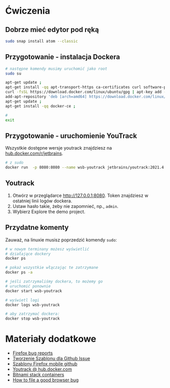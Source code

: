 # Ćwiczenia

## Dobrze mieć edytor pod ręką

```bash
sudo snap install atom --classic
```

## Przygotowanie - instalacja Dockera

```bash
# następne komendy musimy uruchomić jako root
sudo su

apt-get update ;
apt-get install -qq apt-transport-https ca-certificates curl software-properties-common ;
curl -fsSL https://download.docker.com/linux/ubuntu/gpg | apt-key add - ;
add-apt-repository 'deb [arch=amd64] https://download.docker.com/linux/ubuntu '$(lsb_release -cs)' stable' ;
apt-get update ;
apt-get install -qq docker-ce ;

# 
exit
```

## Przygotowanie - uruchomienie YouTrack

Wszystkie dostępne wersje youtrack znajdziesz na [hub.docker.com/r/jetbrains](https://hub.docker.com/r/jetbrains/youtrack/tags).

```bash
# z sudo
docker run  -p 8080:8080 --name wsb-youtrack jetbrains/youtrack:2021.4.33055
```

## Youtrack

1. Otwórz w przeglądarce http://127.0.0.1:8080. Token znajdziesz w ostatniej linii logów dockera.
2. Ustaw hasło takie, żeby nie zapomnieć, np., `admin`.
3. Wybierz Explore the demo project.

## Przydatne komenty

Zauważ, na linuxie musisz poprzedzić komendy `sudo`:

```bash
# w nowym terminany możesz wyświetlić
# działające dockery
docker ps

# pokaż wszystkie włączając te zatrzymane
docker ps -a

# jeśli zatrzymaliśmy dockera, to możemy go
# uruchomić ponownie
docker start wsb-youtrack

# wyświetl logi
docker logs wsb-youtrack

# aby zatrzymać dockera:
docker stop wsb-youtrack
```

# Materiały dodatkowe

- [Firefox bug reports](https://support.mozilla.org/en-US/kb/file-bug-report-or-feature-request-mozilla)
- [Tworzenie Szablonu dla Github Issue](https://docs.github.com/en/communities/using-templates-to-encourage-useful-issues-and-pull-requests/configuring-issue-templates-for-your-repository)
- [Szablony Firefox mobile github](https://github.com/mozilla-mobile/fenix/issues/new/choose)
- [Youtrack @ hub.docker.com](https://hub.docker.com/r/jetbrains/youtrack/)
- [Bitnami stack containers](https://bitnami.com/stacks/containers)
- [How to file a good browser bug](https://web.dev/how-to-file-a-good-bug/)
